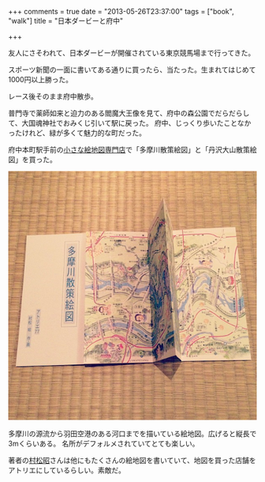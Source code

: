 +++
comments = true
date = "2013-05-26T23:37:00"
tags = ["book", "walk"]
title = "日本ダービーと府中"

+++

友人にさそわれて、日本ダービーが開催されている東京競馬場まで行ってきた。

<!--more-->

スポーツ新聞の一面に書いてある通りに買ったら、当たった。生まれてはじめて1000円以上勝った。

レース後そのまま府中散歩。

普門寺で薬師如来と迫力のある閻魔大王像を見て、府中の森公園でだらだらして、大国魂神社でおみくじ引いて駅に戻った。
府中、じっくり歩いたことなかったけれど、緑が多くて魅力的な町だった。

府中本町駅手前の[小さな絵地図専門店](http://www2.odn.ne.jp/~cdf21010/)で「多摩川散策絵図」と「丹沢大山散策絵図」を買った。

![多摩川散策絵図](/images/post/japan-derby-1.jpg)

多摩川の源流から羽田空港のある河口までを描いている絵地図。広げると縦長で3mくらいある。
名所がデフォルメされていてとても楽しい。

著者の[村松昭](http://booklog.jp/author/%E6%9D%91%E6%9D%BE%E6%98%AD)さんは他にもたくさんの絵地図を書いていて、地図を買った店舗をアトリエにしているらしい。素敵だ。
